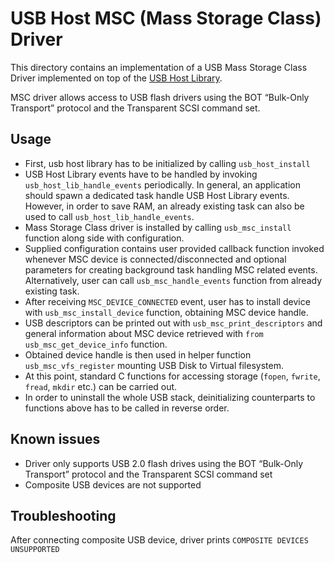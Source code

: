 # USB Host MSC (Mass Storage Class) Driver

This directory contains an implementation of a USB Mass Storage Class Driver implemented on top of the [USB Host Library](https://docs.espressif.com/projects/esp-idf/en/latest/esp32s2/api-reference/peripherals/usb_host.html).

MSC driver allows access to USB flash drivers using the BOT “Bulk-Only Transport” protocol and the Transparent SCSI command set.

## Usage

- First, usb host library has to be initialized by calling `usb_host_install`
- USB Host Library events have to be handled by invoking `usb_host_lib_handle_events` periodically.
  In general, an application should spawn a dedicated task handle USB Host Library events.
  However, in order to save RAM, an already existing task can also be used to call `usb_host_lib_handle_events`.
- Mass Storage Class driver is installed by calling `usb_msc_install` function along side with configuration.
- Supplied configuration contains user provided callback function invoked whenever MSC device is connected/disconnected
  and optional parameters for creating background task handling MSC related events. 
  Alternatively, user can call `usb_msc_handle_events` function from already existing task.
- After receiving `MSC_DEVICE_CONNECTED` event, user has to install device with `usb_msc_install_device` function,
  obtaining MSC device handle.
- USB descriptors can be printed out with `usb_msc_print_descriptors` and general information about MSC device retrieved
  with `from usb_msc_get_device_info` function.
- Obtained device handle is then used in helper function `usb_msc_vfs_register` mounting USB Disk to Virtual filesystem.
- At this point, standard C functions for accessing storage (`fopen`, `fwrite`, `fread`, `mkdir` etc.) can be carried out.
- In order to uninstall the whole USB stack, deinitializing counterparts to functions above has to be called in reverse order. 

## Known issues

- Driver only supports USB 2.0 flash drives using the BOT “Bulk-Only Transport” protocol and the Transparent SCSI command set
- Composite USB devices are not supported

## Troubleshooting

After connecting composite USB device, driver prints `COMPOSITE DEVICES UNSUPPORTED` 
